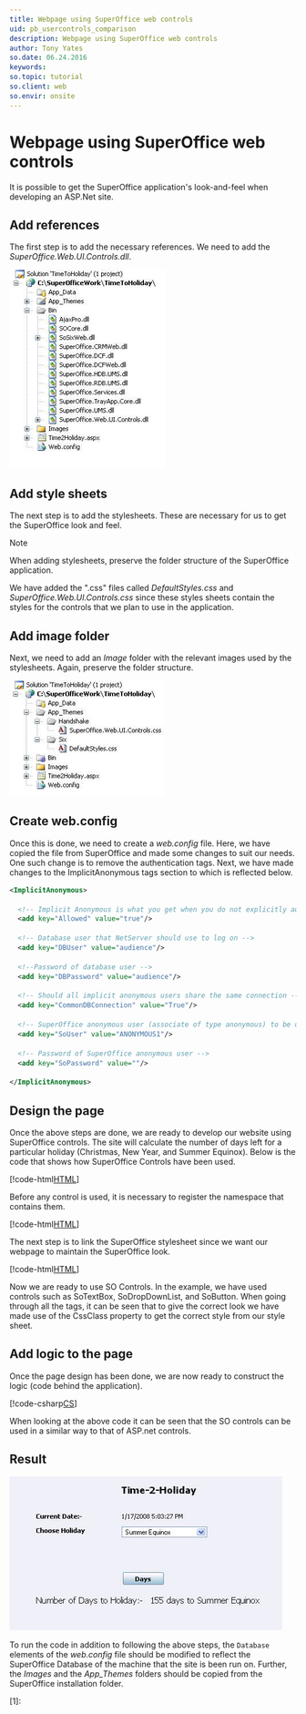 ```yaml
---
title: Webpage using SuperOffice web controls
uid: pb_usercontrols_comparison
description: Webpage using SuperOffice web controls
author: Tony Yates
so.date: 06.24.2016
keywords:
so.topic: tutorial
so.client: web
so.envir: onsite
---
```


# Webpage using SuperOffice web controls

It is possible to get the SuperOffice application's look-and-feel when developing an ASP.Net site.

## Add references

The first step is to add the necessary references. We need to add the *SuperOffice.Web.UI.Controls.dll*.

![07][img1]

## Add style sheets

The next step is to add the stylesheets. These are necessary for us to get the SuperOffice look and feel.

> [!NOTE]
> When adding stylesheets, preserve the folder structure of the SuperOffice application.

We have added the ".css" files called *DefaultStyles.css* and *SuperOffice.Web.UI.Controls.css* since these styles sheets contain the styles for the controls that we plan to use in the application.

## Add image folder

Next, we need to add an *Image* folder with the relevant images used by the stylesheets. Again, preserve the folder structure.

![08][img2]

## Create web.config

Once this is done, we need to create a *web.config* file. Here, we have copied the file from SuperOffice and made some changes to suit our needs. One such change is to remove the authentication tags. Next, we have made changes to the ImplicitAnonymous tags section to which is reflected below.

```XML
<ImplicitAnonymous>

  <!-- Implicit Anonymous is what you get when you do not explicitly authenticate as a user. Usually disabled in SIX.web, which uses explicit users -->
  <add key="Allowed" value="true"/>

  <!-- Database user that NetServer should use to log on -->
  <add key="DBUser" value="audience"/>

  <!--Password of database user -->
  <add key="DBPassword" value="audience"/>

  <!-- Should all implicit anonymous users share the same connection -->
  <add key="CommonDBConnection" value="True"/>

  <!-- SuperOffice anonymous user (associate of type anonymous) to be used -->
  <add key="SoUser" value="ANONYMOUS1"/>

  <!-- Password of SuperOffice anonymous user -->
  <add key="SoPassword" value=""/>

</ImplicitAnonymous>
```

## Design the page

Once the above steps are done, we are ready to develop our website using SuperOffice controls. The site will calculate the number of days left for a particular holiday (Christmas, New Year, and Summer Equinox). Below is the code that shows how SuperOffice Controls have been used.

[!code-html[HTML](includes/timetoholiday.cshtml)]

Before any control is used, it is necessary to register the namespace that contains them.

[!code-html[HTML](includes/timetoholiday.cshtml?range=3)]

The next step is to link the SuperOffice stylesheet since we want our webpage to maintain the SuperOffice look.

[!code-html[HTML](includes/timetoholiday.cshtml?range=11)]

Now we are ready to use SO Controls. In the example, we have used controls such as SoTextBox, SoDropDownList, and SoButton. When going through all the tags, it can be seen that to give the correct look we have made use of the CssClass property to get the correct style from our style sheet.

## Add logic to the page

Once the page design has been done, we are now ready to construct the logic (code behind the application).

[!code-csharp[CS](includes/timetoholiday.cs)]

When looking at the above code it can be seen that the SO controls can be used in a similar way to that of ASP.net controls.

## Result

![09][img3]

To run the code in addition to following the above steps, the `Database` elements of the *web.config* file should be modified to reflect the SuperOffice Database of the machine that the site is been run on. Further, the *Images* and the *App\_Themes* folders should be copied from the SuperOffice installation folder.

<!-- Referenced links -->
[1]:

<!-- Referenced images -->
[img1]: media/image007.jpg
[img2]: media/image008.jpg
[img3]: media/image009.jpg
